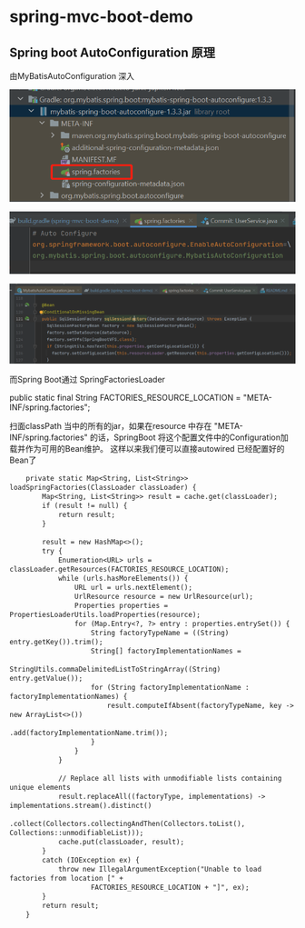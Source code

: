 # spring-mvc-boot-demo

## Spring boot AutoConfiguration 原理

由MyBatisAutoConfiguration 深入


![img.png](img.png)

![img_1.png](img_1.png)

![img_2.png](img_2.png)

而Spring Boot通过 SpringFactoriesLoader

public static final String FACTORIES_RESOURCE_LOCATION = "META-INF/spring.factories";

扫面classPath 当中的所有的jar，如果在resource 中存在 "META-INF/spring.factories" 的话，SpringBoot
将这个配置文件中的Configuration加载并作为可用的Bean维护。
这样以来我们便可以直接autowired 已经配置好的Bean了
```
	private static Map<String, List<String>> loadSpringFactories(ClassLoader classLoader) {
		Map<String, List<String>> result = cache.get(classLoader);
		if (result != null) {
			return result;
		}

		result = new HashMap<>();
		try {
			Enumeration<URL> urls = classLoader.getResources(FACTORIES_RESOURCE_LOCATION);
			while (urls.hasMoreElements()) {
				URL url = urls.nextElement();
				UrlResource resource = new UrlResource(url);
				Properties properties = PropertiesLoaderUtils.loadProperties(resource);
				for (Map.Entry<?, ?> entry : properties.entrySet()) {
					String factoryTypeName = ((String) entry.getKey()).trim();
					String[] factoryImplementationNames =
							StringUtils.commaDelimitedListToStringArray((String) entry.getValue());
					for (String factoryImplementationName : factoryImplementationNames) {
						result.computeIfAbsent(factoryTypeName, key -> new ArrayList<>())
								.add(factoryImplementationName.trim());
					}
				}
			}

			// Replace all lists with unmodifiable lists containing unique elements
			result.replaceAll((factoryType, implementations) -> implementations.stream().distinct()
					.collect(Collectors.collectingAndThen(Collectors.toList(), Collections::unmodifiableList)));
			cache.put(classLoader, result);
		}
		catch (IOException ex) {
			throw new IllegalArgumentException("Unable to load factories from location [" +
					FACTORIES_RESOURCE_LOCATION + "]", ex);
		}
		return result;
	}
```